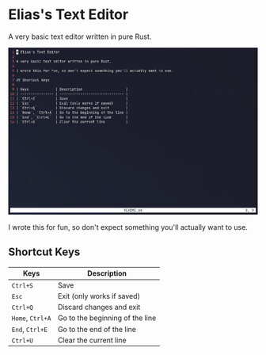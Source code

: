 # Elias's Text Editor

A very basic text editor written in pure Rust.

![Screenshot of the editor](/images/screenshot.webp)

I wrote this for fun, so don't expect something you'll actually want to use.

## Shortcut Keys

| Keys             | Description                     |
| ---------------- | ------------------------------- |
| `Ctrl+S`         | Save                            |
| `Esc`            | Exit (only works if saved)      |
| `Ctrl+Q`         | Discard changes and exit        |
| `Home`, `Ctrl+A` | Go to the beginning of the line |
| `End`, `Ctrl+E`  | Go to the end of the line       |
| `Ctrl+U`         | Clear the current line          |
